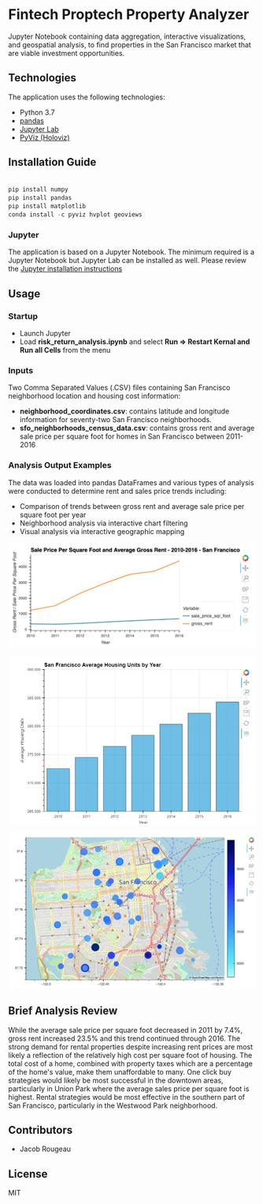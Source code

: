 # Fintech Proptech Property Analyzer

Jupyter Notebook containing data aggregation, interactive visualizations, and geospatial analysis, to find properties in the San Francisco market that are viable investment opportunities.

## Technologies

The application uses the following technologies:

- Python 3.7
- [pandas](https://pandas.pydata.org/pandas-docs/stable/index.html)
- [Jupyter Lab](https://jupyter.org/)
- [PyViz (Holoviz)](https://hvplot.holoviz.org/)

## Installation Guide

```python

pip install numpy
pip install pandas
pip install matplotlib
conda install -c pyviz hvplot geoviews

```

### Jupyter

The application is based on a Jupyter Notebook. The minimum required is a Jupyter Notebook but Jupyter Lab can be installed as well.  Please review the [Jupyter installation instructions](https://jupyter.org/install)

## Usage

### Startup

- Launch Jupyter
- Load **risk_return_analysis.ipynb** and select **Run => Restart Kernal and Run all Cells** from the menu

### Inputs

Two Comma Separated Values (.CSV) files containing San Francisco neighborhood location and housing cost information:

- **neighborhood_coordinates.csv**: contains latitude and longitude information for seventy-two San Francisco neighborhoods.
- **sfo_neighborhoods_census_data.csv**: contains gross rent and average sale price per square foot for homes in San Francisco between 2011-2016

### Analysis Output Examples

The data was loaded into pandas DataFrames and various types of analysis were conducted to determine rent and sales price trends including:

- Comparison of trends between gross rent and average sale price per square foot per year
- Neighborhood analysis via interactive chart filtering
- Visual analysis via interactive geographic mapping

![screenshot of average price per square foot and average gross rent composite line plot](Images/jr-avg-sale-sq-ft-vs-gross-rent.png)

![screenshot of bar chart depicting average housing units per year](Images/jr-avg-housing-units-per-year.png)

![screenshot of bubble plot overlaid on a map of San Francisco](Images/jr-map.png)

## Brief Analysis Review

While the average sale price per square foot decreased in 2011 by 7.4%, gross rent increased 23.5% and this trend continued through 2016.  The strong demand for rental properties despite increasing rent prices are most likely a reflection of the relatively high cost per square foot of housing. The total cost of a home, combined with property taxes which are a percentage of the home's value, make them unaffordable to many.  One click buy strategies would likely be most successful in the downtown areas, particularly in Union Park where the average sales price per square foot is highest.  Rental strategies would be most effective in the southern part of San Francisco, particularly in the Westwood Park neighborhood.

## Contributors

- Jacob Rougeau

## License

MIT
